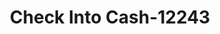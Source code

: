 ---
f_zip-code: 45714
f_state-code: OH
title: Check Into Cash-12243
f_phone: 740-423-4076
f_city-only: Belpre
f_address: 1006 Washington Blvd Belpre
f_location-unique-id: '12243'
slug: check-into-cash-12243
updated-on: '2024-05-30T13:46:58.046Z'
created-on: '2024-05-30T13:36:59.803Z'
published-on: '2024-05-30T13:54:32.469Z'
f_city-state: cms/city/belpre-oh.md
f_company: cms/company/check-into-cash.md
f_state: cms/state/ohio.md
layout: '[payday-loan].html'
tags: payday-loan
---